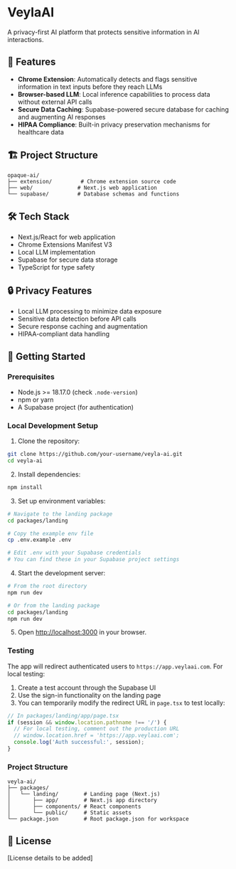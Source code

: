 # VeylaAI

A privacy-first AI platform that protects sensitive information in AI interactions.

## 🚀 Features

- **Chrome Extension**: Automatically detects and flags sensitive information in text inputs before they reach LLMs
- **Browser-based LLM**: Local inference capabilities to process data without external API calls
- **Secure Data Caching**: Supabase-powered secure database for caching and augmenting AI responses
- **HIPAA Compliance**: Built-in privacy preservation mechanisms for healthcare data

## 🏗️ Project Structure

```
opaque-ai/
├── extension/         # Chrome extension source code
├── web/              # Next.js web application
└── supabase/         # Database schemas and functions
```

## 🛠️ Tech Stack

- Next.js/React for web application
- Chrome Extensions Manifest V3
- Local LLM implementation
- Supabase for secure data storage
- TypeScript for type safety

## 🔒 Privacy Features

- Local LLM processing to minimize data exposure
- Sensitive data detection before API calls
- Secure response caching and augmentation
- HIPAA-compliant data handling

## 🚦 Getting Started

### Prerequisites

- Node.js >= 18.17.0 (check `.node-version`)
- npm or yarn
- A Supabase project (for authentication)

### Local Development Setup

1. Clone the repository:
```bash
git clone https://github.com/your-username/veyla-ai.git
cd veyla-ai
```

2. Install dependencies:
```bash
npm install
```

3. Set up environment variables:
```bash
# Navigate to the landing package
cd packages/landing

# Copy the example env file
cp .env.example .env

# Edit .env with your Supabase credentials
# You can find these in your Supabase project settings
```

4. Start the development server:
```bash
# From the root directory
npm run dev

# Or from the landing package
cd packages/landing
npm run dev
```

5. Open [http://localhost:3000](http://localhost:3000) in your browser.

### Testing

The app will redirect authenticated users to `https://app.veylaai.com`. For local testing:

1. Create a test account through the Supabase UI
2. Use the sign-in functionality on the landing page
3. You can temporarily modify the redirect URL in `page.tsx` to test locally:
```typescript
// In packages/landing/app/page.tsx
if (session && window.location.pathname !== '/') {
  // For local testing, comment out the production URL
  // window.location.href = 'https://app.veylaai.com';
  console.log('Auth successful:', session);
}
```

### Project Structure

```
veyla-ai/
├── packages/
│   └── landing/        # Landing page (Next.js)
│       ├── app/        # Next.js app directory
│       ├── components/ # React components
│       └── public/     # Static assets
└── package.json        # Root package.json for workspace
```

## 📝 License

[License details to be added]